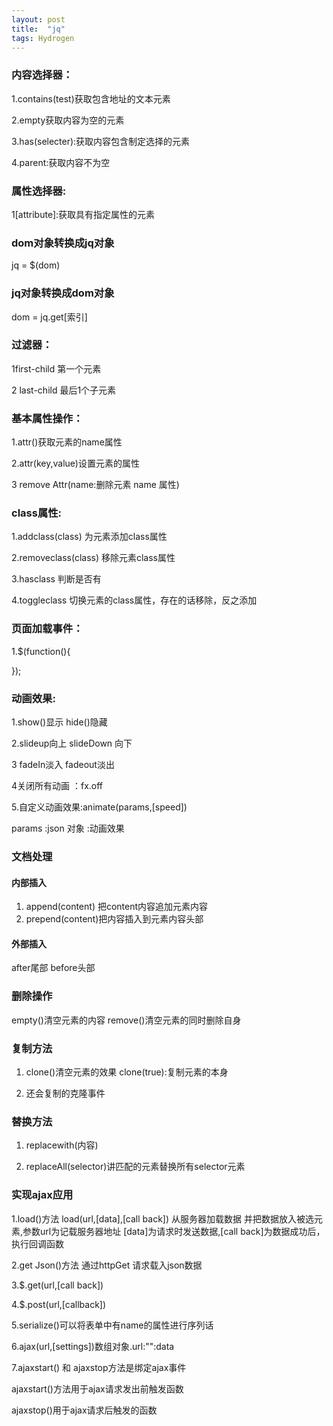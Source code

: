 ```yaml
---
layout: post
title:  "jq"
tags: Hydrogen
---
```


### 内容选择器：

1.contains(test)获取包含地址的文本元素

2.empty获取内容为空的元素

3.has(selecter):获取内容包含制定选择的元素

4.parent:获取内容不为空

### 属性选择器:

1[attribute]:获取具有指定属性的元素

### dom对象转换成jq对象

jq = $(dom)

### jq对象转换成dom对象

dom = jq.get[索引]

### 过滤器：

1first-child 第一个元素

2 last-child 最后1个子元素

### 基本属性操作：

1.attr()获取元素的name属性

2.attr(key,value)设置元素的属性

3 remove Attr(name:删除元素 name 属性)

### class属性:

1.addclass(class) 为元素添加class属性

2.removeclass(class) 移除元素class属性

3.hasclass 判断是否有

4.toggleclass 切换元素的class属性，存在的话移除，反之添加

### 页面加载事件：

1.$(function(){

});

### 动画效果:

1.show()显示 hide()隐藏

2.slideup向上 slideDown 向下

3 fadeIn淡入 fadeout淡出

4关闭所有动画 ：fx.off

5.自定义动画效果:animate(params,[speed])

params :json 对象 :动画效果

### 文档处理

#### 内部插入 

1. append(content) 把content内容追加元素内容
2. prepend(content)把内容插入到元素内容头部

#### 外部插入

after尾部 before头部

### 删除操作 

empty()清空元素的内容 remove()清空元素的同时删除自身

### 复制方法

1. clone()清空元素的效果 clone(true):复制元素的本身

2. 还会复制的克隆事件


### 替换方法

1. replacewith(内容)

2. replaceAll(selector)讲匹配的元素替换所有selector元素


### 实现ajax应用

1.load()方法 load(url,[data],[call back]) 从服务器加载数据 并把数据放入被选元素,参数url为记载服务器地址 [data]为请求时发送数据,[call back]为数据成功后，执行回调函数

2.get Json()方法 通过httpGet 请求载入json数据

3.$.get(url,[call back])

4.$.post(url,[callback])

5.serialize()可以将表单中有name的属性进行序列话

6.ajax(url,[settings])数组对象.url:"":data

7.ajaxstart() 和 ajaxstop方法是绑定ajax事件

ajaxstart()方法用于ajax请求发出前触发函数

ajaxstop()用于ajax请求后触发的函数



#### #### 

[jekyll-docs]: https://jekyllrb.com/docs/home
[jekyll-gh]:   https://github.com/jekyll/jekyll
[jekyll-talk]: https://talk.jekyllrb.com/
